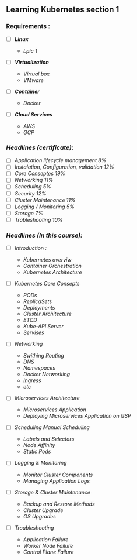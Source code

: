 ## Learning Kubernetes section 1

### Requirements :
- [ ] <i><b>Linux</b>
    <ul>
        <li>Lpic 1</li>
    </ul>

- [ ] <i><b>Virtualization</b>
    <ul>
        <li>Virtual box</li>
        <li>VMware</li>
    </ul>

- [ ] <i><b>Container</b>
    <ul>
        <li>Docker</li>
    </ul>

- [ ] <i><b>Cloud Services</b>
    <ul>
        <li>AWS</li>
        <li>GCP</li>
    </ul>

### Headlines (certificate):
- [ ]  Application lifecycle management 8%
- [ ]  Instalation, Configuration, validation 12%
- [ ]  Core Conseptes 19%
- [ ]  Networking 11%
- [ ]  Scheduling 5%
- [ ]  Security 12%
- [ ]  Cluster Maintenance 11%
- [ ]  Logging / Monitoring 5%
- [ ]  Storage 7%
- [ ]  Trableshooting 10%

### Headlines (In this course):
- [ ] Introduction :
    -   Kubernetes overviw
    -   Container Orchestration 
    -   Kubernetes Architecture
  
- [ ] Kubernetes Core Consepts
    - PODs
    - ReplicaSets
    - Deployments
    - Cluster Architecture
    - ETCD
    - Kube-API Server
    - Servises
    
- [ ] Networking
    - Swithing Routing
    - DNS
    - Namespaces
    - Docker Networking
    - Ingress
    - etc
    
- [ ] Microservices Architecture
    - Microservices Application
    - Deploying Microservices Application on GSP

- [ ] Scheduling
     Manual Scheduling
    - Labels and Selectors
    - Node Affinity
    - Static Pods
  
- [ ] Logging & Monitoring
    - Monitor Cluster Components
    - Managing Application Logs
  
- [ ] Storage & Cluster Maintenance
    - Backup and Restore Methods
    - Cluster Upgrade
    - OS Upgrades
  
- [ ] Troubleshooting
    - Application Failure
    - Worker Node Failure
    - Control Plane Failure
   